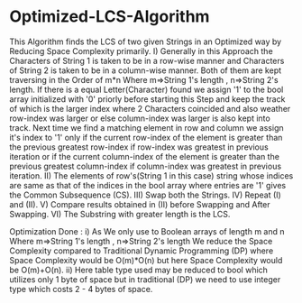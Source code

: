 # Optimized-LCS-Algorithm
This Algorithm finds the LCS of two given Strings in an Optimized way by Reducing Space Complexity primarily.
I) Generally in this Approach the Characters of String 1 is taken to be in a row-wise manner and Characters of String 2 is taken to be in a column-wise manner.
Both of them are kept traversing in the Order of m*n Where m=>String 1's length , n=>String 2's length.
If there is a equal Letter(Character) found we assign '1' to the bool array initialized with '0' priorly before
starting this Step and keep the track of which is the larger index where 2 Characters coincided
and also weather row-index was larger or else column-index was larger is also kept into track. Next time we find 
a matching element in row and column we assign it's index to '1' only if the current row-index of the element
is greater than the previous greatest row-index if row-index was greatest in previous iteration or if the current
column-index of the element is greater than the previous greatest column-index if column-index was greatest in previous 
iteration.
II) The elements of row's(String 1 in this case) string whose indices are same as that of the indices in the bool array
where entries are '1' gives the Common Subsequence (CS). 
III) Swap both the Strings. 
IV) Repeat (I) and (II). 
V) Compare results obtained in (II) before Swapping and After Swapping. 
VI) The Substring with greater length is the LCS. 


Optimization Done : i) As We only use to Boolean arrays of length m and n Where m=>String 1's length , 
n=>String 2's length We reduce the Space Complexity compared to Traditional Dynamic Programming (DP)
where Space Complexity would be O(m)*O(n) but here Space Complexity would be O(m)+O(n).
ii) Here table type used may be reduced to bool which utilizes only 1 byte of space but in 
traditional (DP) we need to use integer type which costs 2 - 4 bytes of space.
